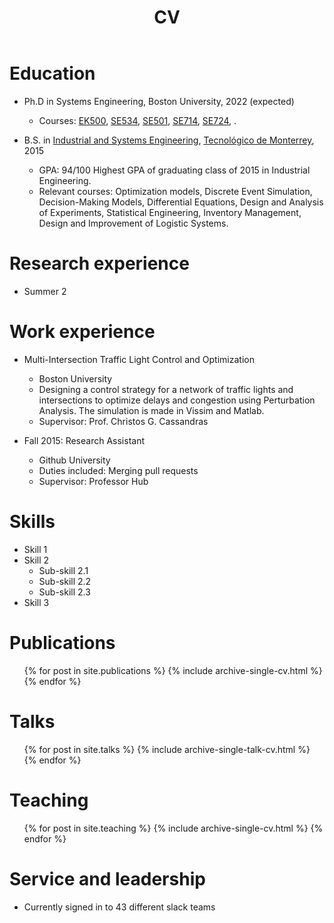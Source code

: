 ﻿---
layout: archive
title: "CV"
permalink: /cv/
author_profile: true
redirect_from:
  - /resume
---
Education
======
* Ph.D in Systems Engineering, Boston University, 2022 (expected)
  * Courses: [EK500](https://www.bu.edu/academics/eng/courses/eng-ek-500/), [SE534](https://www.bu.edu/academics/eng/courses/eng-se-524/), [SE501](http://www.bu.edu/academics/eng/courses/eng-se-501/), [SE714](https://www.bu.edu/academics/eng/courses/eng-se-714/), [SE724](https://www.bu.edu/academics/eng/courses/eng-se-724/), 	.

* B.S. in [Industrial and Systems Engineering](https://samp.itesm.mx/Programas/VistaPrograma?clave=BIE11&modoVista=Default&idioma=EN&cols=0), [Tecnológico de Monterrey](https://tec.mx/en), 2015
  * GPA: 94/100 Highest GPA of graduating class of 2015 in Industrial Engineering.
  * Relevant courses: Optimization models, Discrete Event Simulation, Decision-Making Models, Differential Equations, Design and Analysis of Experiments, Statistical Engineering, Inventory Management, Design and Improvement of Logistic Systems.

Research experience
======
* Summer 2



Work experience
======
* Multi-Intersection Traffic Light Control and Optimization
  * Boston University
  * Designing a control strategy for a network of traffic lights and intersections to optimize delays and congestion
using Perturbation Analysis. The simulation is made in Vissim and Matlab.
  * Supervisor: Prof. Christos G. Cassandras

* Fall 2015: Research Assistant
  * Github University
  * Duties included: Merging pull requests
  * Supervisor: Professor Hub
  
Skills
======
* Skill 1
* Skill 2
  * Sub-skill 2.1
  * Sub-skill 2.2
  * Sub-skill 2.3
* Skill 3

Publications
======
  <ul>{% for post in site.publications %}
    {% include archive-single-cv.html %}
  {% endfor %}</ul>
  
Talks
======
  <ul>{% for post in site.talks %}
    {% include archive-single-talk-cv.html %}
  {% endfor %}</ul>
  
Teaching
======
  <ul>{% for post in site.teaching %}
    {% include archive-single-cv.html %}
  {% endfor %}</ul>
  
Service and leadership
======
* Currently signed in to 43 different slack teams
